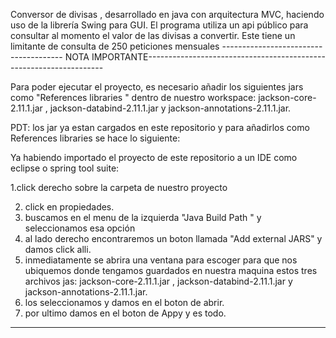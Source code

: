 Conversor de divisas , desarrollado en java con arquitectura MVC, haciendo uso de la librería Swing para GUI.
El programa utiliza un api público para consultar al momento el valor de las divisas a convertir. Este tiene un limitante de consulta de 250 peticiones mensuales
--------------------------------------   NOTA IMPORTANTE-------------------------------------------------------------------

Para poder ejecutar el proyecto, es necesario añadir los siguientes  jars como "References libraries " dentro de nuestro workspace:  jackson-core-2.11.1.jar , jackson-databind-2.11.1.jar  y  jackson-annotations-2.11.1.jar.

PDT: los jar ya estan cargados en este repositorio y para añadirlos  como References libraries se  hace  lo siguiente:

Ya habiendo importado el proyecto de este repositorio a un IDE como eclipse o spring tool suite:


1.click derecho sobre la carpeta de nuestro proyecto 

2. click en  propiedades.
3. buscamos en el menu de la izquierda "Java Build Path "  y seleccionamos esa opción
4. al lado derecho encontraremos  un boton llamada "Add external JARS" y damos click alli.
5. inmediatamente se abrira una ventana para escoger para que nos ubiquemos donde tengamos guardados en nuestra maquina estos tres archivos jas:  jackson-core-2.11.1.jar , jackson-databind-2.11.1.jar  y  jackson-annotations-2.11.1.jar.
6. los seleccionamos  y damos en el boton de abrir.
7. por ultimo  damos en el boton de Appy y es todo.

--------------------------------------------------------------------------------------------------------------------------
